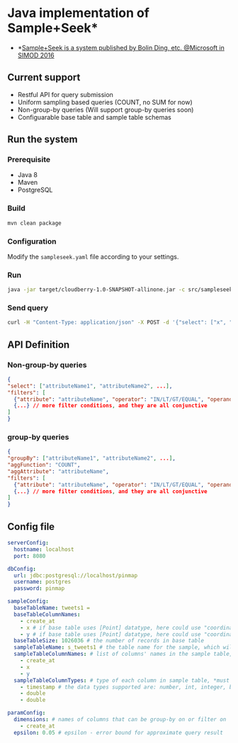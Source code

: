 # Java implementation of Sample+Seek*
* *[Sample+Seek is a system published by Bolin Ding, etc. @Microsoft in SIMOD 2016](https://www.microsoft.com/en-us/research/publication/sample-seek-approximating-aggregates-with-distribution-precision-guarantee/)

## Current support
 - Restful API for query submission
 - Uniform sampling based queries (COUNT, no SUM for now)
 - Non-group-by queries (Will support group-by queries soon)
 - Configuarable base table and sample table schemas
 
## Run the system

### Prerequisite
 - Java 8
 - Maven
 - PostgreSQL
 
### Build
```bash
mvn clean package
```
### Configuration
Modify the `sampleseek.yaml` file according to your settings.

### Run
```bash
java -jar target/cloudberry-1.0-SNAPSHOT-allinone.jar -c src/sampleseek.yaml
```

### Send query
```bash
curl -H "Content-Type: application/json" -X POST -d '{"select": ["x", "y"], "filters": [{"attribute": "create_at", "operator": "IN", "operands": ["2017-06-01 00:00:00", "2017-07-01 00:00:00"]}]}' http://localhost:8080/query
```

## API Definition

### Non-group-by queries

```json
{
"select": ["attributeName1", "attributeName2", ...],
"filters": [
  {"attribute": "attributeName", "operator": "IN/LT/GT/EQUAL", "operands": ["left-value", "right-value"]}, // operands list has 2 values only when operator is "IN", otherwise has only 1 value
  {...} // more filter conditions, and they are all conjunctive
]
}
```

### group-by queries

```json
{
"groupBy": ["attributeName1", "attributeName2", ...],
"aggFunction": "COUNT",
"aggAttribute": "attributeName",
"filters": [
  {"attribute": "attributeName", "operator": "IN/LT/GT/EQUAL", "operands": ["left-value", "right-value"]}, // operands list has 2 values only when operator is "IN", otherwise has only 1 value
  {...} // more filter conditions, and they are all conjunctive
]
}
```

## Config file

```yaml
serverConfig:
  hostname: localhost
  port: 8080

dbConfig:
  url: jdbc:postgresql://localhost/pinmap
  username: postgres
  password: pinmap

sampleConfig:
  baseTableName: tweets1 =
  baseTableColumnNames:
    - create_at
    - x # if base table uses [Point] datatype, here could use "coordinate[0]"
    - y # if base table uses [Point] datatype, here could use "coordinate[1]"
  baseTableSize: 1026036 # the number of records in base table
  sampleTableName: s_tweets1 # the table name for the sample, which will be generated when server starts
  sampleTableColumnNames: # list of columns' names in the sample table, *must be in the same order with base table
    - create_at
    - x
    - y
  sampleTableColumnTypes: # type of each column in sample table, *must be in the same order with column names
    - timestamp # the data types supported are: number, int, integer, bigint, timestamp, double, string
    - double
    - double

paramConfig:
  dimensions: # names of columns that can be group-by on or filter on
    - create_at
  epsilon: 0.05 # epsilon - error bound for approximate query result
```